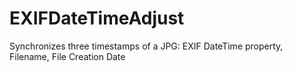 EXIFDateTimeAdjust
==================

Synchronizes three timestamps of a JPG: EXIF DateTime property, Filename, File Creation Date
